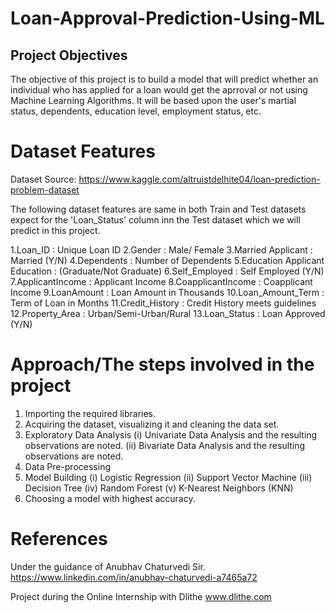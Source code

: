 # Loan-Approval-Prediction-Using-ML

## Project Objectives

The objective of this project is to build a model that will predict whether an individual who has applied for a loan would get the aprroval or not using Machine Learning Algorithms.
It will be based upon the user's martial status, dependents, education level, employment status, etc.

# Dataset Features

Dataset Source: https://www.kaggle.com/altruistdelhite04/loan-prediction-problem-dataset

The following dataset features are same in both Train and Test datasets expect for the 'Loan_Status' column inn the Test dataset which we will predict in this project.

1.Loan_ID : Unique Loan ID
2.Gender : Male/ Female
3.Married Applicant : Married (Y/N)
4.Dependents : Number of Dependents
5.Education Applicant Education : (Graduate/Not Graduate)
6.Self_Employed : Self Employed (Y/N)
7.ApplicantIncome : Applicant Income
8.CoapplicantIncome : Coapplicant Income
9.LoanAmount : Loan Amount in Thousands
10.Loan_Amount_Term : Term of Loan in Months
11.Credit_History : Credit History meets guidelines
12.Property_Area : Urban/Semi-Urban/Rural
13.Loan_Status : Loan Approved (Y/N)

# Approach/The steps involved in the project

1. Importing the required libraries.
2. Acquiring the dataset, visualizing it and cleaning the data set.
3. Exploratory Data Analysis
  (i) Univariate Data Analysis and the resulting observations are noted.
  (ii) Bivariate Data Analysis and the resulting observations are noted.
4. Data Pre-processing
5. Model Building
  (i) Logistic Regression
  (ii) Support Vector Machine
  (iii) Decision Tree
  (iv) Random Forest
  (v) K-Nearest Neighbors (KNN)
6. Choosing a model with highest accuracy.

# References

Under the guidance of Anubhav Chaturvedi Sir.
https://www.linkedin.com/in/anubhav-chaturvedi-a7465a72

Project during the Online Internship with Dlithe
www.dlithe.com
